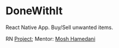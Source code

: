 # DoneWithIt
React Native App. Buy/Sell unwanted items.

RN [Project](https://www.youtube.com/watch?v=0-S5a0eXPoc); Mentor: [Mosh Hamedani]([https://www.youtube.com/watch?v=0-S5a0eXPo](https://codewithmosh.com/)https://codewithmosh.com/c)
